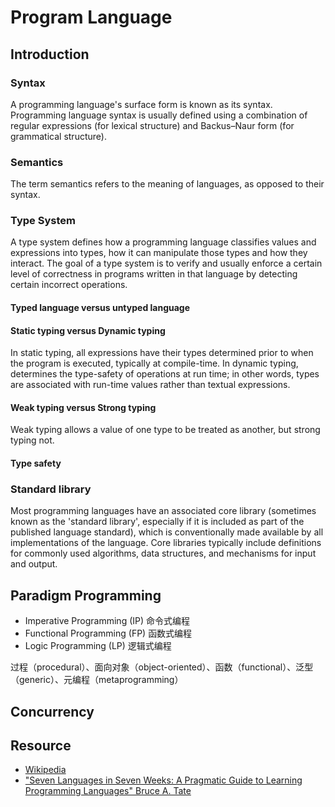 # Program Language

## Introduction

### Syntax

A programming language's surface form is known as its syntax. Programming language syntax is usually defined using a combination of regular expressions (for lexical structure) and Backus–Naur form (for grammatical structure). 

### Semantics

The term semantics refers to the meaning of languages, as opposed to their syntax.

### Type System

A type system defines how a programming language classifies values and expressions into types, how it can manipulate those types and how they interact. The goal of a type system is to verify and usually enforce a certain level of correctness in programs written in that language by detecting certain incorrect operations. 

#### Typed language versus untyped language

#### Static typing versus Dynamic typing

In static typing, all expressions have their types determined prior to when the program is executed, typically at compile-time. In dynamic typing, determines the type-safety of operations at run time; in other words, types are associated with run-time values rather than textual expressions.

#### Weak typing versus Strong typing

Weak typing allows a value of one type to be treated as another, but strong typing not.

#### Type safety

### Standard library

Most programming languages have an associated core library (sometimes known as the 'standard library', especially if it is included as part of the published language standard), which is conventionally made available by all implementations of the language. Core libraries typically include definitions for commonly used algorithms, data structures, and mechanisms for input and output.

## Paradigm Programming

* Imperative Programming (IP) 命令式编程
* Functional Programming (FP) 函数式编程
* Logic Programming (LP) 逻辑式编程

过程（procedural）、面向对象（object-oriented）、函数（functional）、泛型（generic）、元编程（metaprogramming）

## Concurrency

## Resource

* [Wikipedia](https://en.wikipedia.org/wiki/Programming_language)
* ["Seven Languages in Seven Weeks: A Pragmatic Guide to Learning Programming Languages" Bruce A. Tate](https://pragprog.com/book/btlang/seven-languages-in-seven-weeks)